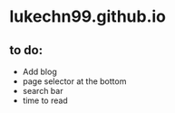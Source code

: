 # lukechn99.github.io

## to do:
* Add blog
* page selector at the bottom
* search bar
* time to read
